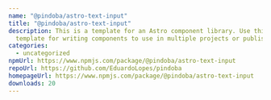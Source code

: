 ```yaml
---
name: "@pindoba/astro-text-input"
title: "@pindoba/astro-text-input"
description: This is a template for an Astro component library. Use this
  template for writing components to use in multiple projects or publish to NPM.
categories:
  - uncategorized
npmUrl: https://www.npmjs.com/package/@pindoba/astro-text-input
repoUrl: https://github.com/EduardoLopes/pindoba
homepageUrl: https://www.npmjs.com/package/@pindoba/astro-text-input
downloads: 20
---
```


